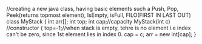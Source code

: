 //creating a new java class, having basic elements such a Push, Pop, Peek(returns topmost element), IsEmpty, isFull, FILO(FIRST IN LAST OUT)
class MyStack {
int arr[];
int top;
int cap;//capacity
MyStack(int c) //constructor
{
 top=-1;//when stack is empty, tehre is no element i.e index can't be zero, since 1st element lies in index 0.
 cap = c;
 arr = new int[cap];
 }
 
